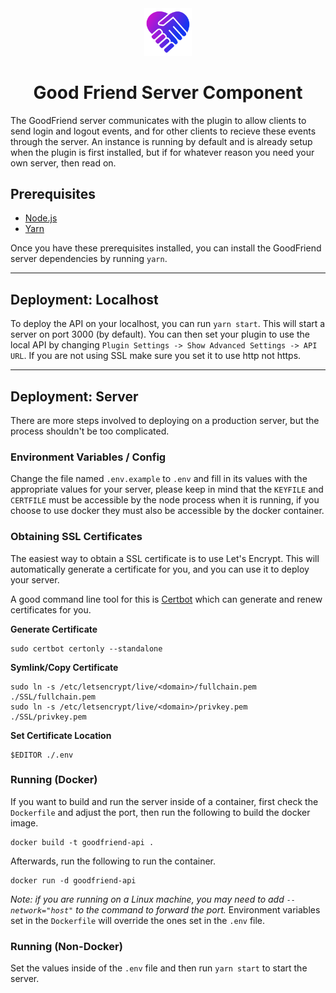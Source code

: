 <div align="center">

<img src="../../.assets/icon.png" alt="Goodfriend Logo" width="15%">
  
# Good Friend Server Component

</div>

The GoodFriend server communicates with the plugin to allow clients to send login and logout events, and for other clients to recieve these events through the server. An instance is running by default and is already setup when the plugin is first installed, but if for whatever reason you need your own server, then read on.

## Prerequisites
- [Node.js](https://nodejs.org/en/)
- [Yarn](https://yarnpkg.com/getting-started/install)

Once you have these prerequisites installed, you can install the GoodFriend server dependencies by running `yarn`.

--- 
## Deployment: Localhost
To deploy the API on your localhost, you can run `yarn start`. This will start a server on port 3000 (by default). You can then set your plugin to use the local API by changing `Plugin Settings -> Show Advanced Settings -> API URL`. If you are not using SSL make sure you set it to use http not https.

---

## Deployment: Server
There are more steps involved to deploying on a production server, but the process shouldn't be too complicated.

### Environment Variables / Config
Change the file named `.env.example` to `.env` and fill in its values with the appropriate values for your server, please keep in mind that the `KEYFILE` and `CERTFILE` must be accessible by the node process when it is running, if you choose to use docker they must also be accessible by the docker container.

### Obtaining SSL Certificates
The easiest way to obtain a SSL certificate is to use Let's Encrypt. This will automatically generate a certificate for you, and you can use it to deploy your server. 

A good command line tool for this is [Certbot](https://certbot.eff.org/) which can generate and renew certificates for you. 

**Generate Certificate**
```
sudo certbot certonly --standalone
```

**Symlink/Copy Certificate**
```
sudo ln -s /etc/letsencrypt/live/<domain>/fullchain.pem ./SSL/fullchain.pem
sudo ln -s /etc/letsencrypt/live/<domain>/privkey.pem ./SSL/privkey.pem
```

**Set Certificate Location**
```
$EDITOR ./.env
```

### Running (Docker)
If you want to build and run the server inside of a container, first check the `Dockerfile` and adjust the port, then run the following to build the docker image.
```
docker build -t goodfriend-api .
```
Afterwards, run the following to run the container.
```
docker run -d goodfriend-api
```
*Note: if you are running on a Linux machine, you may need to add `--network="host"` to the command to forward the port.*
Environment variables set in the `Dockerfile` will override the ones set in the `.env` file.

### Running (Non-Docker)
Set the values inside of the `.env` file and then run `yarn start` to start the server.